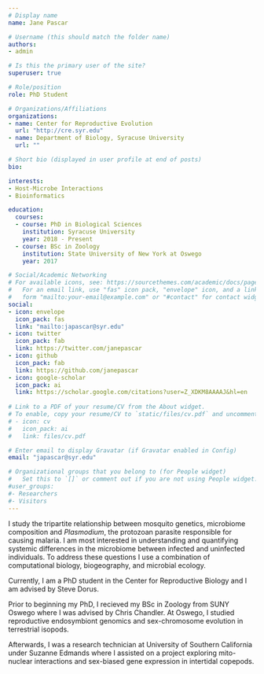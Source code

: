 ```yaml
---
# Display name
name: Jane Pascar

# Username (this should match the folder name)
authors:
- admin

# Is this the primary user of the site?
superuser: true

# Role/position
role: PhD Student

# Organizations/Affiliations
organizations:
- name: Center for Reproductive Evolution
  url: "http://cre.syr.edu"
- name: Department of Biology, Syracuse University
  url: ""

# Short bio (displayed in user profile at end of posts)
bio:

interests:
- Host-Microbe Interactions
- Bioinformatics

education:
  courses:
  - course: PhD in Biological Sciences
    institution: Syracuse University
    year: 2018 - Present
  - course: BSc in Zoology
    institution: State University of New York at Oswego
    year: 2017

# Social/Academic Networking
# For available icons, see: https://sourcethemes.com/academic/docs/page-builder/#icons
#   For an email link, use "fas" icon pack, "envelope" icon, and a link in the
#   form "mailto:your-email@example.com" or "#contact" for contact widget.
social:
- icon: envelope
  icon_pack: fas
  link: "mailto:japascar@syr.edu"
- icon: twitter
  icon_pack: fab
  link: https://twitter.com/janepascar
- icon: github
  icon_pack: fab
  link: https://github.com/janepascar
- icon: google-scholar
  icon_pack: ai
  link: https://scholar.google.com/citations?user=Z_XDKM8AAAAJ&hl=en
  
# Link to a PDF of your resume/CV from the About widget.
# To enable, copy your resume/CV to `static/files/cv.pdf` and uncomment the lines below.
# - icon: cv
#   icon_pack: ai
#   link: files/cv.pdf

# Enter email to display Gravatar (if Gravatar enabled in Config)
email: "japascar@syr.edu"

# Organizational groups that you belong to (for People widget)
#   Set this to `[]` or comment out if you are not using People widget.
#user_groups:
#- Researchers
#- Visitors
---
```


I study the tripartite relationship between mosquito genetics, microbiome composition and *Plasmodium*, the protozoan parasite responsible for causing malaria. I am most interested in understanding and quantifying systemic differences in the microbiome between infected and uninfected individuals. To address these questions I use a combination of computational biology, biogeography, and microbial ecology.  

Currently, I am a PhD student in the Center for Reproductive Biology and I am advised by Steve Dorus.  

Prior to beginning my PhD, I recieved my BSc in Zoology from SUNY Oswego where I was advised by Chris Chandler. At Oswego, I studied reproductive endosymbiont genomics and sex-chromosome evolution in terrestrial isopods.   

Afterwards, I was a research technician at University of Southern California under Suzanne Edmands where I assisted on a project exploring mito-nuclear interactions and sex-biased gene expression in intertidal copepods. 